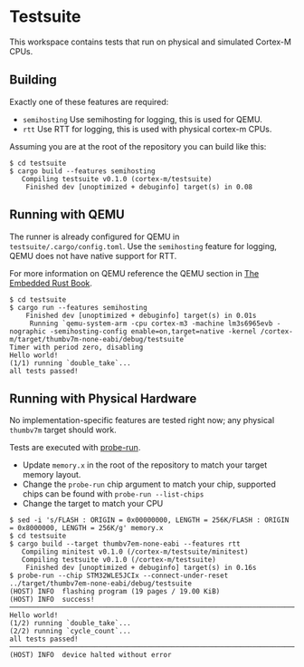 # Testsuite

This workspace contains tests that run on physical and simulated Cortex-M CPUs.

## Building

Exactly one of these features are required:

* `semihosting` Use semihosting for logging, this is used for QEMU.
* `rtt` Use RTT for logging, this is used with physical cortex-m CPUs.

Assuming you are at the root of the repository you can build like this:

```console
$ cd testsuite
$ cargo build --features semihosting
   Compiling testsuite v0.1.0 (cortex-m/testsuite)
    Finished dev [unoptimized + debuginfo] target(s) in 0.08
```

## Running with QEMU

The runner is already configured for QEMU in `testsuite/.cargo/config.toml`.
Use the `semihosting` feature for logging, QEMU does not have native support for RTT.

For more information on QEMU reference the QEMU section in [The Embedded Rust Book].

```console
$ cd testsuite
$ cargo run --features semihosting
    Finished dev [unoptimized + debuginfo] target(s) in 0.01s
     Running `qemu-system-arm -cpu cortex-m3 -machine lm3s6965evb -nographic -semihosting-config enable=on,target=native -kernel /cortex-m/target/thumbv7m-none-eabi/debug/testsuite`
Timer with period zero, disabling
Hello world!
(1/1) running `double_take`...
all tests passed!
```

## Running with Physical Hardware

No implementation-specific features are tested right now; any physical `thumbv7m` target should work.

Tests are executed with [probe-run](https://github.com/knurling-rs/probe-run).

* Update `memory.x` in the root of the repository to match your target memory layout.
* Change the `probe-run` chip argument to match your chip, supported chips can be found with `probe-run --list-chips`
* Change the target to match your CPU

```console
$ sed -i 's/FLASH : ORIGIN = 0x00000000, LENGTH = 256K/FLASH : ORIGIN = 0x8000000, LENGTH = 256K/g' memory.x
$ cd testsuite
$ cargo build --target thumbv7em-none-eabi --features rtt
   Compiling minitest v0.1.0 (/cortex-m/testsuite/minitest)
   Compiling testsuite v0.1.0 (/cortex-m/testsuite)
    Finished dev [unoptimized + debuginfo] target(s) in 0.16s
$ probe-run --chip STM32WLE5JCIx --connect-under-reset ../target/thumbv7em-none-eabi/debug/testsuite
(HOST) INFO  flashing program (19 pages / 19.00 KiB)
(HOST) INFO  success!
────────────────────────────────────────────────────────────────────────────────
Hello world!
(1/2) running `double_take`...
(2/2) running `cycle_count`...
all tests passed!
────────────────────────────────────────────────────────────────────────────────
(HOST) INFO  device halted without error
```

[The Embedded Rust Book]: https://docs.rust-embedded.org/book/start/qemu.html
[probe-run]: https://github.com/knurling-rs/probe-run
